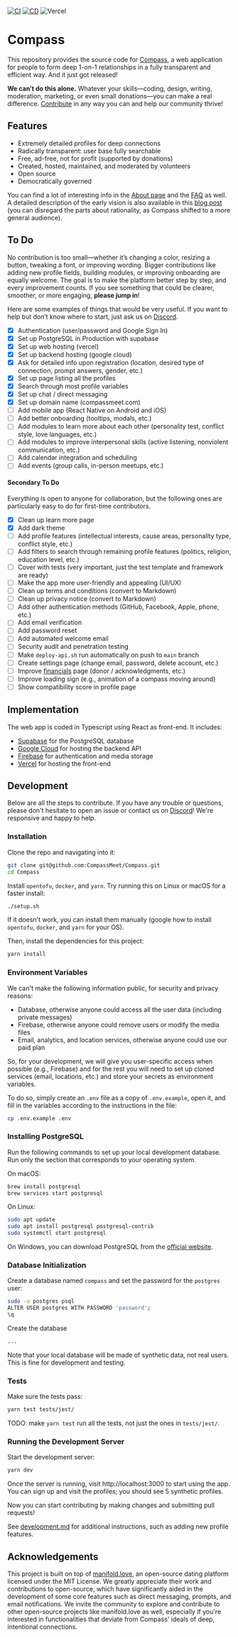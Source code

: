 
[![CI](https://github.com/CompassMeet/Compass/actions/workflows/ci.yml/badge.svg)](https://github.com/CompassMeet/Compass/actions/workflows/ci.yml)
[![CD](https://github.com/CompassMeet/Compass/actions/workflows/cd.yml/badge.svg)](https://github.com/CompassMeet/Compass/actions/workflows/cd.yml)
![Vercel](https://deploy-badge.vercel.app/vercel/bayesbond)

# Compass

This repository provides the source code for [Compass](https://compassmeet.com), a web application for people to form deep 1-on-1 relationships in a fully transparent and efficient way. And it just got released!

**We can’t do this alone.** Whatever your skills—coding, design, writing, moderation, marketing, or even small donations—you can make a real difference. [Contribute](https://www.compassmeet.com/about) in any way you can and help our community thrive!

## Features

- Extremely detailed profiles for deep connections
- Radically transparent: user base fully searchable
- Free, ad-free, not for profit (supported by donations)
- Created, hosted, maintained, and moderated by volunteers
- Open source
- Democratically governed

You can find a lot of interesting info in the [About page](https://www.compassmeet.com/about) and the [FAQ](https://www.compassmeet.com/faq) as well.
A detailed description of the early vision is also available in this [blog post](https://martinbraquet.com/meeting-rational) (you can disregard the parts about rationality, as Compass shifted to a more general audience).

## To Do

No contribution is too small—whether it’s changing a color, resizing a button, tweaking a font, or improving wording. Bigger contributions like adding new profile fields, building modules, or improving onboarding are equally welcome. The goal is to make the platform better step by step, and every improvement counts. If you see something that could be clearer, smoother, or more engaging, **please jump in**!

Here are some examples of things that would be very useful. If you want to help but don’t know where to start, just ask us on [Discord](https://discord.gg/8Vd7jzqjun).

- [x] Authentication (user/password and Google Sign In)
- [x] Set up PostgreSQL in Production with supabase
- [x] Set up web hosting (vercel)
- [x] Set up backend hosting (google cloud)
- [x] Ask for detailed info upon registration (location, desired type of connection, prompt answers, gender, etc.)
- [x] Set up page listing all the profiles
- [x] Search through most profile variables
- [x] Set up chat / direct messaging
- [x] Set up domain name (compassmeet.com)
- [ ] Add mobile app (React Native on Android and iOS)
- [ ] Add better onboarding (tooltips, modals, etc.)
- [ ] Add modules to learn more about each other (personality test, conflict style, love languages, etc.)
- [ ] Add modules to improve interpersonal skills (active listening, nonviolent communication, etc.)
- [ ] Add calendar integration and scheduling
- [ ] Add events (group calls, in-person meetups, etc.)

#### Secondary To Do

Everything is open to anyone for collaboration, but the following ones are particularly easy to do for first-time contributors.

- [x] Clean up learn more page
- [x] Add dark theme
- [ ] Add profile features (intellectual interests, cause areas, personality type, conflict style, etc.)
- [ ] Add filters to search through remaining profile features (politics, religion, education level, etc.)
- [ ] Cover with tests (very important, just the test template and framework are ready)
- [ ] Make the app more user-friendly and appealing (UI/UX)
- [ ] Clean up terms and conditions (convert to Markdown)
- [ ] Clean up privacy notice (convert to Markdown)
- [ ] Add other authentication methods (GitHub, Facebook, Apple, phone, etc.)
- [ ] Add email verification
- [ ] Add password reset
- [ ] Add automated welcome email
- [ ] Security audit and penetration testing
- [ ] Make `deploy-api.sh` run automatically on push to `main` branch
- [ ] Create settings page (change email, password, delete account, etc.)
- [ ] Improve [financials](web/public/md/financials.md) page (donor / acknowledgments, etc.)
- [ ] Improve loading sign (e.g., animation of a compass moving around)
- [ ] Show compatibility score in profile page

## Implementation

The web app is coded in Typescript using React as front-end. It includes:

- [Supabase](https://supabase.com/) for the PostgreSQL database
- [Google Cloud](https://console.cloud.google.com) for hosting the backend API
- [Firebase](https://firebase.google.com/) for authentication and media storage
- [Vercel](https://vercel.com/) for hosting the front-end

## Development

Below are all the steps to contribute. If you have any trouble or questions, please don't hesitate to open an issue or contact us on [Discord](https://discord.gg/8Vd7jzqjun)! We're responsive and happy to help.

### Installation

Clone the repo and navigating into it:
```bash
git clone git@github.com:CompassMeet/Compass.git
cd Compass
```

Install `opentofu`, `docker`, and `yarn`. Try running this on Linux or macOS for a faster install:
```bash
./setup.sh
```
If it doesn't work, you can install them manually (google how to install `opentofu`, `docker`, and `yarn` for your OS).

Then, install the dependencies for this project:
```bash
yarn install
```

### Environment Variables

We can't make the following information public, for security and privacy reasons:
- Database, otherwise anyone could access all the user data (including private messages)
- Firebase, otherwise anyone could remove users or modify the media files
- Email, analytics, and location services, otherwise anyone could use our paid plan

So, for your development, we will give you user-specific access when possible (e.g., Firebase) and for the rest you will need to set up cloned services (email, locations, etc.) and store your secrets as environment variables.

To do so, simply create an `.env` file as a copy of `.env.example`, open it, and fill in the variables according to the instructions in the file:
```bash
cp .env.example .env
```

### Installing PostgreSQL

Run the following commands to set up your local development database. Run only the section that corresponds to your operating system.

On macOS:
```bash
brew install postgresql
brew services start postgresql
```

On Linux:
```bash
sudo apt update
sudo apt install postgresql postgresql-contrib
sudo systemctl start postgresql
````

On Windows, you can download PostgreSQL from the [official website](https://www.postgresql.org/download/windows/).

### Database Initialization

Create a database named `compass` and set the password for the `postgres` user:
```bash
sudo -u postgres psql
ALTER USER postgres WITH PASSWORD 'password';  
\q
```

Create the database
```bash
...
```
Note that your local database will be made of synthetic data, not real users. This is fine for development and testing.

### Tests

Make sure the tests pass:
```bash
yarn test tests/jest/
```
TODO: make `yarn test` run all the tests, not just the ones in `tests/jest/`.

### Running the Development Server

Start the development server:
```bash
yarn dev
```

Once the server is running, visit http://localhost:3000 to start using the app. You can sign up and visit the profiles; you should see 5 synthetic profiles.

Now you can start contributing by making changes and submitting pull requests!

See [development.md](docs/development.md) for additional instructions, such as adding new profile features.

## Acknowledgements
This project is built on top of [manifold.love](https://github.com/sipec/polylove), an open-source dating platform licensed under the MIT License. We greatly appreciate their work and contributions to open-source, which have significantly aided in the development of some core features such as direct messaging, prompts, and email notifications. We invite the community to explore and contribute to other open-source projects like manifold.love as well, especially if you're interested in functionalities that deviate from Compass' ideals of deep, intentional connections.